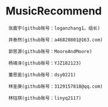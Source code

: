# MusicRecommend
     张震宇(github账号：loganzhang1，组长)
     
     井泰然(github账号：a46820801@163.com)

     郭思源(github账号：MooreAndMoore)
     
     杨靖泽(github账号：YJZ182123)
     
     董思逾(github账号：dsy0221)
     
     林圣庚(github账号：3129157818@qq.com)
     
     林钰琪(github账号：linyq2117)
